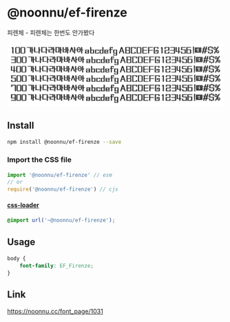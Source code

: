 # @noonnu/ef-firenze

피렌체 - 피렌체는 한번도 안가봤다

![example](./example.png)

## Install

```bash
npm install @noonnu/ef-firenze --save
```

### Import the CSS file

```js
import '@noonnu/ef-firenze' // esm
// or
require('@noonnu/ef-firenze') // cjs
```

#### [css-loader](https://github.com/webpack-contrib/css-loader)

```css
@import url('~@noonnu/ef-firenze');
```

## Usage

```css
body {
    font-family: EF_Firenze;
}
```

## Link

https://noonnu.cc/font_page/1031
